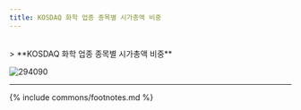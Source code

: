 ```yaml
---
title: KOSDAQ 화학 업종 종목별 시가총액 비중
---
```

<br>
> **KOSDAQ 화학 업종 종목별 시가총액 비중<a id="pie"></a>**

![294090](images/kosdaq_업종_화학_종목.png)

---
{% include commons/footnotes.md %}